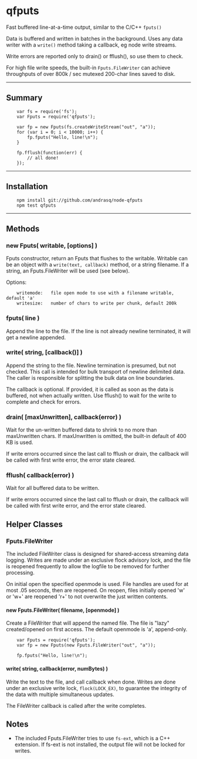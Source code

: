 qfputs
======

Fast buffered line-at-a-time output, similar to the C/C++ `fputs()`

Data is buffered and written in batches in the background.  Uses any
data writer with a `write()` method taking a callback, eg node write
streams.

Write errors are reported only to drain() or fflush(), so use them to check.

For high file write speeds, the built-in `Fputs.FileWriter` can achieve
throughputs of over 800k / sec mutexed 200-char lines saved to disk.

----
## Summary

        var fs = require('fs');
        var Fputs = require('qfputs');

        var fp = new Fputs(fs.createWriteStream("out", "a"));
        for (var i = 0; i < 10000; i++) {
            fp.fputs("Hello, line!\n");
        }

        fp.fflush(function(err) {
            // all done!
        });

----
## Installation

        npm install git://github.com/andrasq/node-qfputs
        npm test qfputs

----
## Methods

### new Fputs( writable, [options] )

Fputs constructor, return an Fputs that flushes to the writable.
Writable can be an object with a `write(text, callback)` method, or a
string filename.  If a string, an Fputs.FileWriter will be used (see below).

Options:

        writemode:   file open mode to use with a filename writable, default 'a'
        writesize:   number of chars to write per chunk, default 200k

### fputs( line )

Append the line to the file.  If the line is not already newline terminated,
it will get a newline appended.

### write( string, [callback()] )

Append the string to the file.  Newline termination is presumed, but not checked.
This call is intended for bulk transport of newline delimited data.
The caller is responsible for splitting the bulk data on line boundaries.

The callback is optional.  If provided, it is called as soon as the data
is buffered, not when actually written.  Use fflush() to wait for the
write to complete and check for errors.

### drain( [maxUnwritten], callback(error) )

Wait for the un-written buffered data to shrink to no more than maxUnwritten
chars.  If maxUnwritten is omitted, the built-in default of 400 KB is used.

If write errors occurred since the last call to fflush or drain, the callback
will be called with first write error, the error state cleared.

### fflush( callback(error) )

Wait for all buffered data to be written.

If write errors occurred since the last call to fflush or drain, the callback
will be called with first write error, and the error state cleared.

## Helper Classes

### Fputs.FileWriter

The included FileWriter class is designed for shared-access streaming data logging.
Writes are made under an exclusive flock advisory lock, and the file is
reopened frequently to allow the logfile to be removed for further processing.

On initial open the specified openmode is used.  File handles are used for at
most .05 seconds, then are reopened.  On reopen, files initially opened 'w' or
'w+' are reopened 'r+' to not overwrite the just written contents.

#### new Fputs.FileWriter( filename, [openmode] )

Create a FileWriter that will append the named file.  The file is "lazy"
created/opened on first access.  The default openmode is 'a', append-only.

        var Fputs = require('qfputs');
        var fp = new Fputs(new Fputs.FileWriter("out", "a"));

        fp.fputs("Hello, line!\n");

#### write( string, callback(error, numBytes) )

Write the text to the file, and call callback when done.  Writes are done
under an exclusive write lock, `flock(LOCK_EX)`, to guarantee the integrity of
the data with multiple simultaneous updates.

The FileWriter callback is called after the write completes.

## Notes

- The included Fputs.FileWriter tries to use `fs-ext`, which is a C++ extension.
  If fs-ext is not installed, the output file will not be locked for writes.
